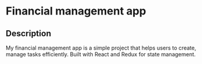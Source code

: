 # Financial management app
    


## Description 
My financial management app is a simple project that helps users to create,  manage tasks efficiently. Built with React and Redux for state management.
    